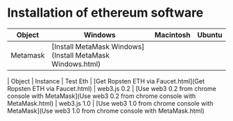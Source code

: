 # Installation of ethereum software


| Object          | Windows                     | Macintosh  |  Ubuntu     |
| --------------- | ---------                   | ---------  | ---------   | 
| Metamask        | [Install MetaMask Windows](Install MetaMask Windows.html)


| Object          | Instance
| Test Eth        | [Get Ropsten ETH via Faucet.html](Get Ropsten ETH via Faucet.html)
| web3.js 0.2     | [Use web3 0.2 from chrome console with MetaMask](Use web3 0.2 from chrome console with MetaMask.html)
| web3.js 1.0     | [Use web3 1.0 from chrome console with MetaMask](Use web3 1.0 from chrome console with MetaMask.html)



